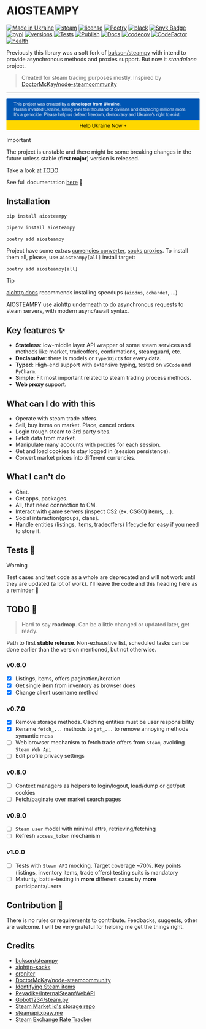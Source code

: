 <!--header-start-->

# AIOSTEAMPY

[![Made in Ukraine](https://img.shields.io/badge/made_in-ukraine-ffd700.svg?labelColor=0057b7)](https://stand-with-ukraine.pp.ua)
[![steam](https://shields.io/badge/steam-1b2838?logo=steam)](https://store.steampowered.com/)
[![license](https://img.shields.io/github/license/somespecialone/aiosteampy)](https://github.com/somespecialone/aiosteampy/blob/master/LICENSE)
[![Poetry](https://img.shields.io/endpoint?url=https://python-poetry.org/badge/v0.json)](https://python-poetry.org/)
[![black](https://img.shields.io/badge/code%20style-black-000000.svg)](https://github.com/psf/black)
[![Snyk Badge](https://img.shields.io/badge/Snyk-4C4A73?logo=snyk&logoColor=fff&style=flat)](https://security.snyk.io/package/pip/aiosteampy)
[![pypi](https://img.shields.io/pypi/v/aiosteampy)](https://pypi.org/project/aiosteampy)
[![versions](https://img.shields.io/pypi/pyversions/aiosteampy)](https://pypi.org/project/aiosteampy)
[![Tests](https://github.com/somespecialone/aiosteampy/actions/workflows/tests.yml/badge.svg)](https://github.com/somespecialone/aiosteampy/actions/workflows/tests.yml)
[![Publish](https://github.com/somespecialone/aiosteampy/actions/workflows/publish.yml/badge.svg)](https://github.com/somespecialone/aiosteampy/actions/workflows/publish.yml)
[![Docs](https://github.com/somespecialone/aiosteampy/actions/workflows/docs.yml/badge.svg)](https://github.com/somespecialone/aiosteampy/actions/workflows/docs.yml)
[![codecov](https://codecov.io/gh/somespecialone/aiosteampy/branch/master/graph/badge.svg?token=SP7EQKPIQ3)](https://codecov.io/gh/somespecialone/aiosteampy)
[![CodeFactor](https://www.codefactor.io/repository/github/somespecialone/aiosteampy/badge)](https://www.codefactor.io/repository/github/somespecialone/aiosteampy)
[![health](https://snyk.io//advisor/python/aiosteampy/badge.svg)](https://snyk.io//advisor/python/aiosteampy)

Previously this library was a soft fork of [bukson/steampy](https://github.com/bukson/steampy) with intend to
provide asynchronous methods and proxies support.
But now it _standalone_ project. 

> Created for steam trading purposes mostly.
Inspired by [DoctorMcKay/node-steamcommunity](https://github.com/DoctorMcKay/node-steamcommunity)

---

[![Stand With Ukraine](https://raw.githubusercontent.com/vshymanskyy/StandWithUkraine/main/banner-direct-single.svg)](https://stand-with-ukraine.pp.ua)

<!--header-end-->

> [!IMPORTANT]
> The project is unstable and there might be some breaking changes in the future unless stable (**first major**) version 
> is released.
> 
> Take a look at [TODO](#todo-)
> 
> See full documentation [here](https://aiosteampy.somespecial.one/) 📖

<!--install-start-->

## Installation

```shell
pip install aiosteampy
```

```shell
pipenv install aiosteampy
```

```shell
poetry add aiosteampy
```

Project have some extras [currencies converter](https://aiosteampy.somespecial.one/ext/converter/),
[socks proxies](https://aiosteampy.somespecial.one/proxies).
To install them all, please, use `aiosteampy[all]` install target:

```shell
poetry add aiosteampy[all]
```

<!--install-end-->

> [!TIP]
> [aiohttp docs](https://docs.aiohttp.org/en/stable/#installing-all-speedups-in-one-command) recommends installing
> speedups (`aiodns`, `cchardet`, ...)

<!--intro-start-->

AIOSTEAMPY use [aiohttp](https://github.com/aio-libs/aiohttp) underneath to do asynchronous requests to steam servers,
with modern async/await syntax.

## Key features ✨

- **Stateless**: low-middle layer API wrapper of some steam services and methods like market,
  tradeoffers, confirmations, steamguard, etc.
- **Declarative**: there is models or `TypedDict`s for every data.
- **Typed**: High-end support with extensive typing, tested on `VSCode` and `PyCharm`.
- **Simple**: Fit most important related to steam trading process methods.
- **Web proxy** support.

## What can I do with this

- Operate with steam trade offers.
- Sell, buy items on market. Place, cancel orders.
- Login trough steam to 3rd party sites.
- Fetch data from market.
- Manipulate many accounts with proxies for each session.
- Get and load cookies to stay logged in (session persistence).
- Convert market prices into different currencies.

## What I can't do

- Chat.
- Get apps, packages.
- All, that need connection to CM.
- Interact with game servers (inspect CS2 (ex. CSGO) items, ...).
- Social interaction(groups, clans).
- Handle entities (listings, items, tradeoffers) lifecycle for easy if you need to store it.

<!--intro-end-->

## Tests 🧪

> [!WARNING]
> Test cases and test code as a whole are deprecated and will not work until they are updated (a lot of work).
> I'll leave the code and this heading here as a reminder 🫣

[//]: # (Read [test documentation]&#40;https://aiosteampy.somespecial.one/tests/&#41; 📖)

<!--footer-start-->

## TODO 📃

> Hard to say **roadmap**. Can be a little changed or updated later, get ready.

Path to first **stable release**. Non-exhaustive list, scheduled tasks can be done earlier than the version mentioned,
but not otherwise.

### v0.6.0

- [x] Listings, items, offers pagination/iteration
- [x] Get single item from inventory as browser does
- [x] Change client username method

### v0.7.0

- [x] Remove storage methods. Caching entities must be user responsibility
- [x] Rename `fetch_...` methods to `get_...` to remove annoying methods symantic mess
- [ ] Web browser mechanism to fetch trade offers from `Steam`, avoiding `Steam Web Api`
- [ ] Edit profile privacy settings

### v0.8.0

- [ ] Context managers as helpers to login/logout, load/dump or get/put cookies
- [ ] Fetch/paginate over market search pages

### v0.9.0

- [ ] `Steam user` model with minimal attrs, retrieving/fetching
- [ ] Refresh `access_token` mechanism

### v1.0.0

- [ ] Tests with `Steam API` mocking. Target coverage ~70%. Key points (listings, inventory items, trade offers) testing
suits is mandatory
- [ ] Maturity, battle-testing in **more** different cases by **more** participants/users 

## Contribution 💛

There is no rules or requirements to contribute. Feedbacks, suggests, other are welcome.
I will be very grateful for helping me get the things right.

## Credits

- [bukson/steampy](https://github.com/bukson/steampy)
- [aiohttp-socks](https://github.com/romis2012/aiohttp-socks)
- [croniter](https://github.com/kiorky/croniter)
- [DoctorMcKay/node-steamcommunity](https://github.com/DoctorMcKay/node-steamcommunity)
- [Identifying Steam items](https://dev.doctormckay.com/topic/332-identifying-steam-items/)
- [Revadike/InternalSteamWebAPI](https://github.com/Revadike/InternalSteamWebAPI)
- [Gobot1234/steam.py](https://github.com/Gobot1234/steam.py)
- [Steam Market id's storage repo](https://github.com/somespecialone/steam-item-name-ids)
- [steamapi.xpaw.me](https://steamapi.xpaw.me/)
- [Steam Exchange Rate Tracker](https://github.com/somespecialone/sert)

<!--footer-end-->
